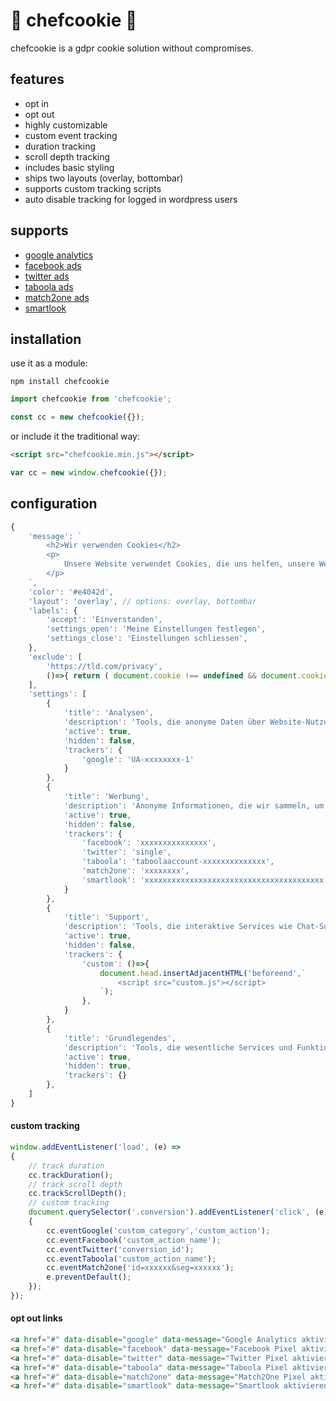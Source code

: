 # 👻 chefcookie 👻

chefcookie is a gdpr cookie solution without compromises.

## features

* opt in
* opt out
* highly customizable
* custom event tracking
* duration tracking
* scroll depth tracking
* includes basic styling
* ships two layouts (overlay, bottombar)
* supports custom tracking scripts
* auto disable tracking for logged in wordpress users

## supports

* [google analytics](https://analytics.google.com)
* [facebook ads](https://de-de.facebook.com/business/products/ads)
* [twitter ads](https://ads.twitter.com)
* [taboola ads](https://www.taboola.com)
* [match2one ads](https://www.match2one.com)
* [smartlook](https://www.smartlook.com)

## installation

use it as a module:
```
npm install chefcookie
```
```js
import chefcookie from 'chefcookie';
```
```js
const cc = new chefcookie({});
```

or include it the traditional way:
```html
<script src="chefcookie.min.js"></script>
```
```js
var cc = new window.chefcookie({});
```

## configuration

```js
{
    'message': `
        <h2>Wir verwenden Cookies</h2>
        <p>
            Unsere Website verwendet Cookies, die uns helfen, unsere Website zu verbessern, den bestmöglichen Service zu bieten und ein optimales Kundenerlebnis zu ermöglichen. <a href="#chefcookie__settings">Hier</a> können Sie Ihre Einstellungen verwalten. Indem Sie auf "<a href="#chefcookie__accept">Einverstanden</a>" klicken, erklären Sie sich damit einverstanden, dass Ihre Cookies für diesen Zweck verwendet werden. Weitere Informationen dazu finden Sie in unserer <a href="https://tld.com/privacy">Datenschutzerklärung</a>. Sollten Sie hiermit nicht einverstanden sein, können Sie die Verwendung von Cookies hier <a href="#chefcookie__decline">ablehnen</a>.
        </p>
    `,
    'color': '#e4042d',
    'layout': 'overlay', // options: overlay, bottombar
    'labels': {
        'accept': 'Einverstanden',
        'settings_open': 'Meine Einstellungen festlegen',
        'settings_close': 'Einstellungen schliessen',
    },
    'exclude': [
        'https://tld.com/privacy',
        ()=>{ return ( document.cookie !== undefined && document.cookie.indexOf('wp-settings-time') > -1 ); }
    ],
    'settings': [
        {
            'title': 'Analysen',
            'description': 'Tools, die anonyme Daten über Website-Nutzung und -Funktionalität sammeln. Wir nutzen die Erkenntnisse, um unsere Produkte, Dienstleistungen und das Benutzererlebnis zu verbessern.',
            'active': true,
            'hidden': false,
            'trackers': {
                'google': 'UA-xxxxxxxx-1'
            }
        },
        {
            'title': 'Werbung',
            'description': 'Anonyme Informationen, die wir sammeln, um Ihnen nützliche Produkte und Dienstleistungen empfehlen zu können.',
            'active': true,
            'hidden': false,
            'trackers': {
                'facebook': 'xxxxxxxxxxxxxxx',
                'twitter': 'single',
                'taboola': 'taboolaaccount-xxxxxxxxxxxxxx',
                'match2one': 'xxxxxxxx',
                'smartlook': 'xxxxxxxxxxxxxxxxxxxxxxxxxxxxxxxxxxxxxxxx'
            }
        },
        {
            'title': 'Support',
            'description': 'Tools, die interaktive Services wie Chat-Support und Kunden-Feedback-Tools unterstützen.',
            'active': true,
            'hidden': false,
            'trackers': {
                'custom': ()=>{
                    document.head.insertAdjacentHTML('beforeend',`
                        <script src="custom.js"></script> 
                    `);
                },
            }
        },
        {
            'title': 'Grundlegendes',
            'description': 'Tools, die wesentliche Services und Funktionen ermöglichen, einschließlich Identitätsprüfung, Servicekontinuität und Standortsicherheit. Diese Option kann nicht abgelehnt werden.',
            'active': true,
            'hidden': true,
            'trackers': {}
        },
    ]    
}
```

#### custom tracking

```js
window.addEventListener('load', (e) =>
{
    // track duration
    cc.trackDuration();
    // track scroll depth
    cc.trackScrollDepth();
    // custom tracking
    document.querySelector('.conversion').addEventListener('click', (e) =>
    { 
        cc.eventGoogle('custom_category','custom_action');
        cc.eventFacebook('custom_action_name');
        cc.eventTwitter('conversion_id');
        cc.eventTaboola('custom_action_name');
        cc.eventMatch2one('id=xxxxxx&seg=xxxxxx');
        e.preventDefault();
    });
});
```

#### opt out links

```html
<a href="#" data-disable="google" data-message="Google Analytics aktivieren">Google Analytics deaktivieren</a><br/>
<a href="#" data-disable="facebook" data-message="Facebook Pixel aktivieren">Facebook Pixel deaktivieren</a><br/>
<a href="#" data-disable="twitter" data-message="Twitter Pixel aktivieren">Twitter Pixel deaktivieren</a><br/>
<a href="#" data-disable="taboola" data-message="Taboola Pixel aktivieren">Taboola Pixel deaktivieren</a><br/>
<a href="#" data-disable="match2one" data-message="Match2One Pixel aktivieren">Match2One Pixel deaktivieren</a><br/>
<a href="#" data-disable="smartlook" data-message="Smartlook aktivieren">Smartlook deaktivieren</a>
```